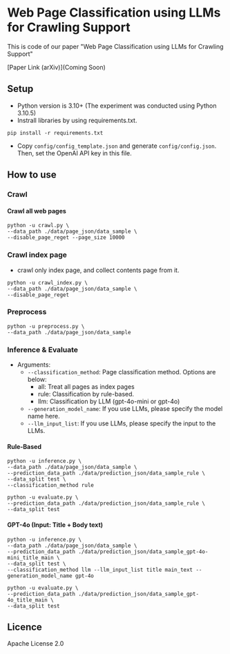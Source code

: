 # Web Page Classification using LLMs for Crawling Support

This is code of our paper "Web Page Classification using LLMs for Crawling Support"

[Paper Link (arXiv)](Coming Soon)


## Setup

- Python version is 3.10+ (The experiment was conducted using Python 3.10.5)
- Instrall libraries by using requirements.txt.
```
pip install -r requirements.txt
```
- Copy `config/config_template.json` and generate `config/config.json`. Then, set the OpenAI API key in this file.

## How to use

### Crawl

#### Crawl all web pages
```
python -u crawl.py \
--data_path ./data/page_json/data_sample \
--disable_page_reget --page_size 10000
```

### Crawl index page
- crawl only index page, and collect contents page from it.
```
python -u crawl_index.py \
--data_path ./data/page_json/data_sample \
--disable_page_reget
```

### Preprocess

```
python -u preprocess.py \
--data_path ./data/page_json/data_sample
```

### Inference & Evaluate

- Arguments:
    - `--classification_method`: Page classification method. Options are below:
        - all: Treat all pages as index pages
        - rule: Classification by rule-based.
        - llm: Classification by LLM (gpt-4o-mini or gpt-4o)
    - `--generation_model_name`: If you use LLMs, please specify the model name here.
    - `--llm_input_list`: If you use LLMs, please specify the input to the LLMs.

#### Rule-Based

```
python -u inference.py \
--data_path ./data/page_json/data_sample \
--prediction_data_path ./data/prediction_json/data_sample_rule \
--data_split test \
--classification_method rule

python -u evaluate.py \
--prediction_data_path ./data/prediction_json/data_sample_rule \
--data_split test
```

#### GPT-4o (Input: Title + Body text)

```
python -u inference.py \
--data_path ./data/page_json/data_sample \
--prediction_data_path ./data/prediction_json/data_sample_gpt-4o-mini_title_main \
--data_split test \
--classification_method llm --llm_input_list title main_text --generation_model_name gpt-4o

python -u evaluate.py \
--prediction_data_path ./data/prediction_json/data_sample_gpt-4o_title_main \
--data_split test
```

## Licence
Apache License 2.0